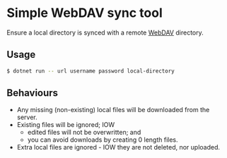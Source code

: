 # Simple WebDAV sync tool

Ensure a local directory is synced with a remote [WebDAV](http://www.webdav.org) directory.

## Usage

```bash
$ dotnet run -- url username password local-directory
```

## Behaviours

* Any missing (non-existing) local files will be downloaded from the server.
* Existing files will be ignored; IOW
    * edited files will not be overwritten; and
    * you can avoid downloads by creating 0 length files.
* Extra local files are ignored - IOW they are not deleted, nor uploaded.
